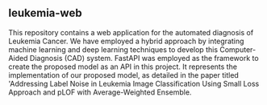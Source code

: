 ## leukemia-web
This repository contains a web application for the automated diagnosis of Leukemia Cancer. We have employed a hybrid approach by integrating machine learning and deep learning techniques to develop this Computer-Aided Diagnosis (CAD) system. FastAPI was employed as the framework to create the proposed model as an API in this project. It represents the implementation of our proposed model, as detailed in the paper titled 'Addressing Label Noise in Leukemia Image Classification Using Small Loss Approach and pLOF with Average-Weighted Ensemble.



